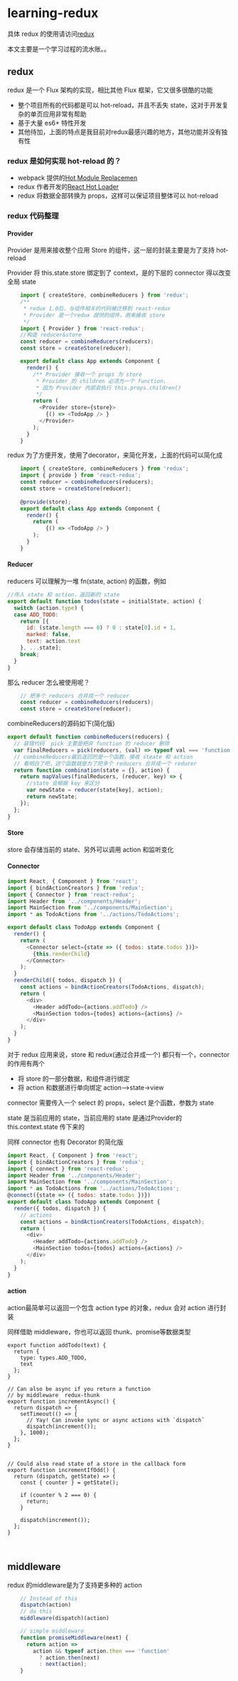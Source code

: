 # learning-redux

具体 redux 的使用请访问[redux](https://github.com/gaearon/redux)

本文主要是一个学习过程的流水账。。

## redux

redux 是一个 Flux 架构的实现，相比其他 Flux 框架，它又很多很酷的功能

- 整个项目所有的代码都是可以 hot-reload，并且不丢失 state，这对于开发复杂的单页应用非常有帮助
- 基于大量 es6+ 特性开发
- 其他待加，上面的特点是我目前对redux最感兴趣的地方，其他功能并没有独有性

### redux 是如何实现 hot-reload 的？

* webpack 提供的[Hot Module Replacemen](http://webpack.github.io/docs/hot-module-replacement.html)
* redux 作者开发的[React Hot Loader](http://gaearon.github.io/react-hot-loader/)
* redux 将数据全部转换为 props，这样可以保证项目整体可以 hot-reload


### redux 代码整理

#### Provider

Provider 是用来接收整个应用 Store 的组件，这一层的封装主要是为了支持 hot-reload

Provider 将 this.state.store 绑定到了 context，是的下层的 connector 得以改变全局 state

```javascript
	import { createStore, combineReducers } from 'redux';
	/** 
	 * redux 1.0后，与组件相关的代码被迁移到 react-redux
	 * Provider 是一个redux 提供的组件，用来接收 store
	 */ 
	import { Provider } from 'react-redux';
	//构造 reducer&store
	const reducer = combineReducers(reducers);
	const store = createStore(reducer);

	export default class App extends Component {
	  render() {
	  	/** Provider 接收一个 props 为 store
	  	 * Provider 的 children 必须为一个 function，
	  	 * 因为 Provider 内部会执行 this.props.children()
	  	 */
	    return (	
	      <Provider store={store}>
	        {() => <TodoApp /> }
	      </Provider>
	    );
	  }
	}
```

redux 为了方便开发，使用了decorator，来简化开发，上面的代码可以简化成


```javascript
	import { createStore, combineReducers } from 'redux';
	import { provide } from 'react-redux';
	const reducer = combineReducers(reducers);
	const store = createStore(reducer);
	
	@provide(store);
	export default class App extends Component {
	  render() {
	    return (	
	        {() => <TodoApp /> }
	    );
	  }
	}
```

#### Reducer

reducers 可以理解为一堆 fn(state, action) 的函数，例如

```javascript
//传入 state 和 action，返回新的 state
export default function todos(state = initialState, action) {
  switch (action.type) {
  case ADD_TODO:
    return [{
      id: (state.length === 0) ? 0 : state[0].id + 1,
      marked: false,
      text: action.text
    }, ...state];
  	break;
  }
}  	  
```

那么 reducer 怎么被使用呢？

```javascript
    // 把多个 reducers 合并成一个 reducer
	const reducer = combineReducers(reducers);
	const store = createStore(reducer);
```

combineReducers的源码如下(简化版)

```javascript
export default function combineReducers(reducers) {
  // 容错代码  pick 主要是把非 function 的 reducer 删除
  var finalReducers = pick(reducers, (val) => typeof val === 'function');
  // combineReducers最后返回的是一个函数，接收 steate 和 action
  // 看明白了吧，这个函数就是为了把多个 reducers 合并成一个 reducer
  return function combination(state = {}, action) {
    return mapValues(finalReducers, (reducer, key) => {
      //state 会根据 key 来区分
      var newState = reducer(state[key], action);
      return newState;
    });
  };
}
```

#### Store

store 会存储当前的 state、另外可以调用 action 和监听变化


#### Connector



```javascript
import React, { Component } from 'react';
import { bindActionCreators } from 'redux';
import { Connector } from 'react-redux';
import Header from '../components/Header';
import MainSection from '../components/MainSection';
import * as TodoActions from '../actions/TodoActions';

export default class TodoApp extends Component {
  render() {
    return (
      <Connector select={state => ({ todos: state.todos })}>
        {this.renderChild}
      </Connector>
    );
  }
  renderChild({ todos, dispatch }) {
    const actions = bindActionCreators(TodoActions, dispatch);
    return (
      <div>
        <Header addTodo={actions.addTodo} />
        <MainSection todos={todos} actions={actions} />
      </div>
    );
  }
}
```


对于 redux 应用来说，store 和 redux(通过合并成一个) 都只有一个，connector 的作用有两个

* 将 store 的一部分数据，和组件进行绑定
* 将 action 和数据进行单向绑定   action-->state->view


connector 需要传入一个 select 的 props，select 是个函数，参数为 state

state 是当前应用的 state，当前应用的 state 是通过Provider的 this.context.state 传下来的


同样 connector 也有 Decorator 的简化版

```javascript
import React, { Component } from 'react';
import { bindActionCreators } from 'redux';
import { connect } from 'react-redux';
import Header from '../components/Header';
import MainSection from '../components/MainSection';
import * as TodoActions from '../actions/TodoActions';
@connect({state => ({ todos: state.todos })})
export default class TodoApp extends Component {
  render({ todos, dispatch }) {
  	// actions 
    const actions = bindActionCreators(TodoActions, dispatch);
    return (
      <div>
        <Header addTodo={actions.addTodo} />
        <MainSection todos={todos} actions={actions} />
      </div>
    );
  }
}
```

#### action


action最简单可以返回一个包含 action type 的对象，redux 会对 action 进行封装

同样借助 middleware，你也可以返回 thunk、promise等数据类型

```
export function addTodo(text) {
  return {
    type: types.ADD_TODO,
    text
  };
}

// Can also be async if you return a function
// by middleware  redux-thunk
export function incrementAsync() {
  return dispatch => {
    setTimeout(() => {
      // Yay! Can invoke sync or async actions with `dispatch`
      dispatch(increment());
    }, 1000);
  };
}


// Could also read state of a store in the callback form
export function incrementIfOdd() {
  return (dispatch, getState) => {
    const { counter } = getState();

    if (counter % 2 === 0) {
      return;
    }

    dispatch(increment());
  };
}



```


## middleware

redux 的middleware是为了支持更多种的 action 

```javascript
	// Instead of this
	dispatch(action)
	// do this
	middleware(dispatch)(action)

	// simple middleware
	function promiseMiddleware(next) {
	  return action =>
	    action && typeof action.then === 'function'
	      ? action.then(next)
	      : next(action);
	}	
```



